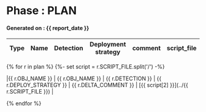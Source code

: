 
# Phase : PLAN
#### Generated on : {{ report_date }}

#### 

| Type | Name | Detection | Deployment strategy | comment | script_file |
|------|------|-----------|---------------------|---------|-------------|
{% for r in plan %}
{%- set script = r.SCRIPT_FILE.split('/') -%}

|{{ r.OBJ_NAME }} | {{ r.OBJ_NAME }} | {{ r.DETECTION }} | {{ r.DEPLOY_STRATEGY }} | {{ r.DELTA_COMMENT }} | [{{ script[2] }}](../{{ r.SCRIPT_FILE }}) |

{% endfor %}
